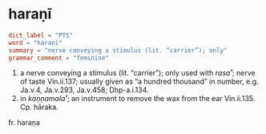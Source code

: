 # haraṇī

``` toml
dict_label = "PTS"
word = "haraṇī"
summary = "nerve conveying a stimulus (lit. “carrier”); only"
grammar_comment = "feminine"
```

1. a nerve conveying a stimulus (lit. “carrier”); only used with *rasa˚*; nerve of taste Vin.ii.137; usually given as “a hundred thousand” in number, e.g. Ja.v.4, Ja.v.293, Ja.v.458; Dhp\-a.i.134.
2. in *kaṇṇamala˚*; an instrument to remove the wax from the ear Vin.ii.135. Cp. hāraka.

fr. haraṇa

